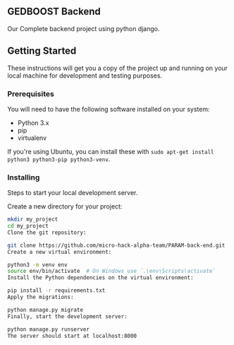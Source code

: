 ## GEDBOOST Backend
Our Complete backend project using python django.

## Getting Started

These instructions will get you a copy of the project up and running on your local machine for development and testing purposes.

### Prerequisites

You will need to have the following software installed on your system:

- Python 3.x
- pip
- virtualenv

If you're using Ubuntu, you can install these with `sudo apt-get install python3 python3-pip python3-venv`.

### Installing

Steps to start your local development server.

Create a new directory for your project:

```bash
mkdir my_project
cd my_project
Clone the git repository:

git clone https://github.com/micro-hack-alpha-team/PARAM-back-end.git
Create a new virtual environment:

python3 -m venv env
source env/bin/activate  # On Windows use `.\env\Scripts\activate`
Install the Python dependencies on the virtual environment:

pip install -r requirements.txt
Apply the migrations:

python manage.py migrate
Finally, start the development server:

python manage.py runserver
The server should start at localhost:8000


              
